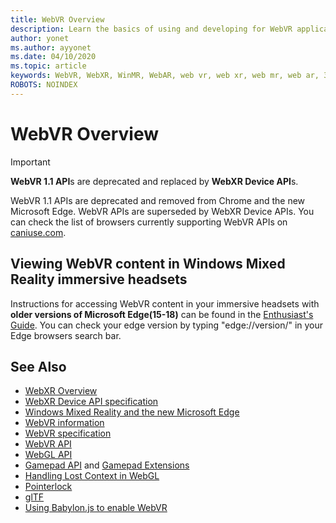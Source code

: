 ```yaml
---
title: WebVR Overview
description: Learn the basics of using and developing for WebVR applications running on Windows Mixed Reality immersive headsets.
author: yonet
ms.author: ayyonet
ms.date: 04/10/2020
ms.topic: article
keywords: WebVR, WebXR, WinMR, WebAR, web vr, web xr, web mr, web ar, 360, 360 video, 360 videos, 360 photo, 360 photos, 360 content, immersive web, immersiveweb, IW
ROBOTS: NOINDEX
---
```


# WebVR Overview

> [!IMPORTANT]
> **WebVR 1.1 API**s are deprecated and replaced by **WebXR Device API**s.

WebVR 1.1 APIs are deprecated and removed from Chrome and the new Microsoft Edge. WebVR APIs are superseded by WebXR Device APIs. You can check the list of browsers currently supporting WebVR APIs on [caniuse.com](https://caniuse.com/#search=webvr).

## Viewing WebVR content in Windows Mixed Reality immersive headsets

Instructions for accessing WebVR content in your immersive headsets with **older versions of Microsoft Edge(15-18)** can be found in the [Enthusiast's Guide](/windows/mixed-reality/enthusiast-guide/webvr). You can check your edge version by typing "edge://version/" in your Edge browsers search bar.

## See Also

* [WebXR Overview](webxr-overview.md)
* [WebXR Device API specification](https://immersive-web.github.io/webxr/)
* [Windows Mixed Reality and the new Microsoft Edge](/windows/mixed-reality/new-microsoft-edge)
* [WebVR information](https://webvr.info)
* [WebVR specification](https://w3c.github.io/webvr/)
* [WebVR API](/previous-versions//mt806281(v=vs.85))
* [WebGL API](/previous-versions/windows/internet-explorer/ie-developer/dev-guides/bg182648(v=vs.85))
* [Gamepad API](https://msdn.microsoft.com/library/dn743630(v=vs.85).aspx) and [Gamepad Extensions](https://w3c.github.io/gamepad/extensions.html)
* [Handling Lost Context in WebGL](https://www.khronos.org/webgl/wiki/HandlingContextLost)
* [Pointerlock](https://www.w3.org/TR/pointerlock/)
* [glTF](https://www.khronos.org/gltf)
* [Using Babylon.js to enable WebVR](/windows/uwp/get-started/adding-webvr-to-a-babylonjs-game)